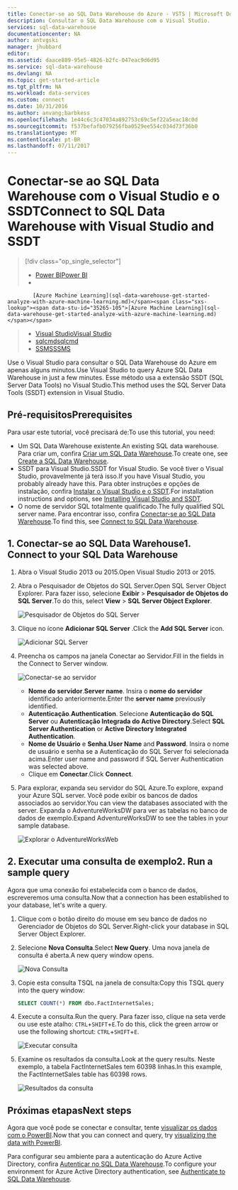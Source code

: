 ```yaml
---
title: Conectar-se ao SQL Data Warehouse do Azure - VSTS | Microsoft Docs
description: Consultar o SQL Data Warehouse com o Visual Studio.
services: sql-data-warehouse
documentationcenter: NA
author: antvgski
manager: jhubbard
editor: 
ms.assetid: daace889-95e5-4826-b2fc-047eac9d6d95
ms.service: sql-data-warehouse
ms.devlang: NA
ms.topic: get-started-article
ms.tgt_pltfrm: NA
ms.workload: data-services
ms.custom: connect
ms.date: 10/31/2016
ms.author: anvang;barbkess
ms.openlocfilehash: 1e44c6c3c47034a892753c69c5ef22a5eac18c0d
ms.sourcegitcommit: f537befafb079256fba0529ee554c034d73f36b0
ms.translationtype: MT
ms.contentlocale: pt-BR
ms.lasthandoff: 07/11/2017
---
```

# <a name="connect-to-sql-data-warehouse-with-visual-studio-and-ssdt"></a><span data-ttu-id="35265-103">Conectar-se ao SQL Data Warehouse com o Visual Studio e o SSDT</span><span class="sxs-lookup"><span data-stu-id="35265-103">Connect to SQL Data Warehouse with Visual Studio and SSDT</span></span>
> [!div class="op_single_selector"]
> * [<span data-ttu-id="35265-104">Power BI</span><span class="sxs-lookup"><span data-stu-id="35265-104">Power BI</span></span>](sql-data-warehouse-get-started-visualize-with-power-bi.md)
> * <span data-ttu-id="35265-105">
            [Azure Machine Learning](sql-data-warehouse-get-started-analyze-with-azure-machine-learning.md)</span><span class="sxs-lookup"><span data-stu-id="35265-105">[Azure Machine Learning](sql-data-warehouse-get-started-analyze-with-azure-machine-learning.md)</span></span>
> * [<span data-ttu-id="35265-106">Visual Studio</span><span class="sxs-lookup"><span data-stu-id="35265-106">Visual Studio</span></span>](sql-data-warehouse-query-visual-studio.md)
> * [<span data-ttu-id="35265-107">sqlcmd</span><span class="sxs-lookup"><span data-stu-id="35265-107">sqlcmd</span></span>](sql-data-warehouse-get-started-connect-sqlcmd.md) 
> * [<span data-ttu-id="35265-108">SSMS</span><span class="sxs-lookup"><span data-stu-id="35265-108">SSMS</span></span>](sql-data-warehouse-query-ssms.md)
> 
> 

<span data-ttu-id="35265-109">Use o Visual Studio para consultar o SQL Data Warehouse do Azure em apenas alguns minutos.</span><span class="sxs-lookup"><span data-stu-id="35265-109">Use Visual Studio to query Azure SQL Data Warehouse in just a few minutes.</span></span> <span data-ttu-id="35265-110">Esse método usa a extensão SSDT (SQL Server Data Tools) no Visual Studio.</span><span class="sxs-lookup"><span data-stu-id="35265-110">This method uses the SQL Server Data Tools (SSDT) extension in Visual Studio.</span></span> 

## <a name="prerequisites"></a><span data-ttu-id="35265-111">Pré-requisitos</span><span class="sxs-lookup"><span data-stu-id="35265-111">Prerequisites</span></span>
<span data-ttu-id="35265-112">Para usar este tutorial, você precisará de:</span><span class="sxs-lookup"><span data-stu-id="35265-112">To use this tutorial, you need:</span></span>

* <span data-ttu-id="35265-113">Um SQL Data Warehouse existente.</span><span class="sxs-lookup"><span data-stu-id="35265-113">An existing SQL data warehouse.</span></span> <span data-ttu-id="35265-114">Para criar um, confira [Criar um SQL Data Warehouse][Create a SQL Data Warehouse].</span><span class="sxs-lookup"><span data-stu-id="35265-114">To create one, see [Create a SQL Data Warehouse][Create a SQL Data Warehouse].</span></span>
* <span data-ttu-id="35265-115">SSDT para Visual Studio.</span><span class="sxs-lookup"><span data-stu-id="35265-115">SSDT for Visual Studio.</span></span> <span data-ttu-id="35265-116">Se você tiver o Visual Studio, provavelmente já terá isso.</span><span class="sxs-lookup"><span data-stu-id="35265-116">If you have Visual Studio, you probably already have this.</span></span> <span data-ttu-id="35265-117">Para obter instruções e opções de instalação, confira [Instalar o Visual Studio e o SSDT][Installing Visual Studio and SSDT].</span><span class="sxs-lookup"><span data-stu-id="35265-117">For installation instructions and options, see [Installing Visual Studio and SSDT][Installing Visual Studio and SSDT].</span></span>
* <span data-ttu-id="35265-118">O nome de servidor SQL totalmente qualificado.</span><span class="sxs-lookup"><span data-stu-id="35265-118">The fully qualified SQL server name.</span></span> <span data-ttu-id="35265-119">Para encontrar isso, confira [Conectar-se ao SQL Data Warehouse][Connect to SQL Data Warehouse].</span><span class="sxs-lookup"><span data-stu-id="35265-119">To find this, see [Connect to SQL Data Warehouse][Connect to SQL Data Warehouse].</span></span>

## <a name="1-connect-to-your-sql-data-warehouse"></a><span data-ttu-id="35265-120">1. Conectar-se ao SQL Data Warehouse</span><span class="sxs-lookup"><span data-stu-id="35265-120">1. Connect to your SQL Data Warehouse</span></span>
1. <span data-ttu-id="35265-121">Abra o Visual Studio 2013 ou 2015.</span><span class="sxs-lookup"><span data-stu-id="35265-121">Open Visual Studio 2013 or 2015.</span></span>
2. <span data-ttu-id="35265-122">Abra o Pesquisador de Objetos do SQL Server.</span><span class="sxs-lookup"><span data-stu-id="35265-122">Open SQL Server Object Explorer.</span></span> <span data-ttu-id="35265-123">Para fazer isso, selecione **Exibir** > **Pesquisador de Objetos do SQL Server**.</span><span class="sxs-lookup"><span data-stu-id="35265-123">To do this, select **View** > **SQL Server Object Explorer**.</span></span>
   
    ![Pesquisador de Objetos do SQL Server][1]
3. <span data-ttu-id="35265-125">Clique no ícone **Adicionar SQL Server** .</span><span class="sxs-lookup"><span data-stu-id="35265-125">Click the **Add SQL Server** icon.</span></span>
   
    ![Adicionar SQL Server][2]
4. <span data-ttu-id="35265-127">Preencha os campos na janela Conectar ao Servidor.</span><span class="sxs-lookup"><span data-stu-id="35265-127">Fill in the fields in the Connect to Server window.</span></span>
   
    ![Conectar-se ao servidor][3]
   
   * <span data-ttu-id="35265-129">**Nome do servidor**.</span><span class="sxs-lookup"><span data-stu-id="35265-129">**Server name**.</span></span> <span data-ttu-id="35265-130">Insira o **nome do servidor** identificado anteriormente.</span><span class="sxs-lookup"><span data-stu-id="35265-130">Enter the **server name** previously identified.</span></span>
   * <span data-ttu-id="35265-131">**Autenticação**.</span><span class="sxs-lookup"><span data-stu-id="35265-131">**Authentication**.</span></span> <span data-ttu-id="35265-132">Selecione **Autenticação do SQL Server** ou **Autenticação Integrada do Active Directory**.</span><span class="sxs-lookup"><span data-stu-id="35265-132">Select **SQL Server Authentication** or **Active Directory Integrated Authentication**.</span></span>
   * <span data-ttu-id="35265-133">**Nome de Usuário** e **Senha**.</span><span class="sxs-lookup"><span data-stu-id="35265-133">**User Name** and **Password**.</span></span> <span data-ttu-id="35265-134">Insira o nome de usuário e senha se a Autenticação do SQL Server foi selecionada acima.</span><span class="sxs-lookup"><span data-stu-id="35265-134">Enter user name and password if SQL Server Authentication was selected above.</span></span>
   * <span data-ttu-id="35265-135">Clique em **Conectar**.</span><span class="sxs-lookup"><span data-stu-id="35265-135">Click **Connect**.</span></span>
5. <span data-ttu-id="35265-136">Para explorar, expanda seu servidor do SQL Azure.</span><span class="sxs-lookup"><span data-stu-id="35265-136">To explore, expand your Azure SQL server.</span></span> <span data-ttu-id="35265-137">Você pode exibir os bancos de dados associados ao servidor.</span><span class="sxs-lookup"><span data-stu-id="35265-137">You can view the databases associated with the server.</span></span> <span data-ttu-id="35265-138">Expanda o AdventureWorksDW para ver as tabelas no banco de dados de exemplo.</span><span class="sxs-lookup"><span data-stu-id="35265-138">Expand AdventureWorksDW to see the tables in your sample database.</span></span>
   
    ![Explorar o AdventureWorksWeb][4]

## <a name="2-run-a-sample-query"></a><span data-ttu-id="35265-140">2. Executar uma consulta de exemplo</span><span class="sxs-lookup"><span data-stu-id="35265-140">2. Run a sample query</span></span>
<span data-ttu-id="35265-141">Agora que uma conexão foi estabelecida com o banco de dados, escreveremos uma consulta.</span><span class="sxs-lookup"><span data-stu-id="35265-141">Now that a connection has been established to your database, let's write a query.</span></span>

1. <span data-ttu-id="35265-142">Clique com o botão direito do mouse em seu banco de dados no Gerenciador de Objetos do SQL Server.</span><span class="sxs-lookup"><span data-stu-id="35265-142">Right-click your database in SQL Server Object Explorer.</span></span>
2. <span data-ttu-id="35265-143">Selecione **Nova Consulta**.</span><span class="sxs-lookup"><span data-stu-id="35265-143">Select **New Query**.</span></span> <span data-ttu-id="35265-144">Uma nova janela de consulta é aberta.</span><span class="sxs-lookup"><span data-stu-id="35265-144">A new query window opens.</span></span>
   
    ![Nova Consulta][5]
3. <span data-ttu-id="35265-146">Copie esta consulta TSQL na janela de consulta:</span><span class="sxs-lookup"><span data-stu-id="35265-146">Copy this TSQL query into the query window:</span></span>
   
    ```sql
    SELECT COUNT(*) FROM dbo.FactInternetSales;
    ```
4. <span data-ttu-id="35265-147">Execute a consulta.</span><span class="sxs-lookup"><span data-stu-id="35265-147">Run the query.</span></span> <span data-ttu-id="35265-148">Para fazer isso, clique na seta verde ou use este atalho: `CTRL`+`SHIFT`+`E`.</span><span class="sxs-lookup"><span data-stu-id="35265-148">To do this, click the green arrow or use the following shortcut: `CTRL`+`SHIFT`+`E`.</span></span>
   
    ![Executar consulta][6]
5. <span data-ttu-id="35265-150">Examine os resultados da consulta.</span><span class="sxs-lookup"><span data-stu-id="35265-150">Look at the query results.</span></span> <span data-ttu-id="35265-151">Neste exemplo, a tabela FactInternetSales tem 60398 linhas.</span><span class="sxs-lookup"><span data-stu-id="35265-151">In this example, the FactInternetSales table has 60398 rows.</span></span>
   
    ![Resultados da consulta][7]

## <a name="next-steps"></a><span data-ttu-id="35265-153">Próximas etapas</span><span class="sxs-lookup"><span data-stu-id="35265-153">Next steps</span></span>
<span data-ttu-id="35265-154">Agora que você pode se conectar e consultar, tente [visualizar os dados com o PowerBI][visualizing the data with PowerBI].</span><span class="sxs-lookup"><span data-stu-id="35265-154">Now that you can connect and query, try [visualizing the data with PowerBI][visualizing the data with PowerBI].</span></span>

<span data-ttu-id="35265-155">Para configurar seu ambiente para a autenticação do Azure Active Directory, confira [Autenticar no SQL Data Warehouse][Authenticate to SQL Data Warehouse].</span><span class="sxs-lookup"><span data-stu-id="35265-155">To configure your environment for Azure Active Directory authentication, see [Authenticate to SQL Data Warehouse][Authenticate to SQL Data Warehouse].</span></span>

<!--Arcticles-->
[Connect to SQL Data Warehouse]: sql-data-warehouse-connect-overview.md
[Create a SQL Data Warehouse]: sql-data-warehouse-get-started-provision.md
[Installing Visual Studio and SSDT]: sql-data-warehouse-install-visual-studio.md
[Authenticate to SQL Data Warehouse]: sql-data-warehouse-authentication.md
[visualizing the data with PowerBI]: sql-data-warehouse-get-started-visualize-with-power-bi.md  

<!--Other-->
[Azure portal]: https://portal.azure.com

<!--Image references-->

[1]: media/sql-data-warehouse-query-visual-studio/open-ssdt.png
[2]: media/sql-data-warehouse-query-visual-studio/add-server.png
[3]: media/sql-data-warehouse-query-visual-studio/connection-dialog.png
[4]: media/sql-data-warehouse-query-visual-studio/explore-sample.png
[5]: media/sql-data-warehouse-query-visual-studio/new-query2.png
[6]: media/sql-data-warehouse-query-visual-studio/run-query.png
[7]: media/sql-data-warehouse-query-visual-studio/query-results.png

